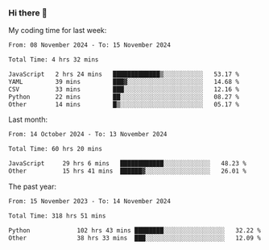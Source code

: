 ### Hi there 👋

My coding time for last week:

<!--START_SECTION:week-->

```txt
From: 08 November 2024 - To: 15 November 2024

Total Time: 4 hrs 32 mins

JavaScript   2 hrs 24 mins   █████████████▒░░░░░░░░░░░   53.17 %
YAML         39 mins         ███▓░░░░░░░░░░░░░░░░░░░░░   14.68 %
CSV          33 mins         ███░░░░░░░░░░░░░░░░░░░░░░   12.16 %
Python       22 mins         ██░░░░░░░░░░░░░░░░░░░░░░░   08.27 %
Other        14 mins         █▒░░░░░░░░░░░░░░░░░░░░░░░   05.17 %
```

<!--END_SECTION:week-->

Last month:

<!--START_SECTION:month-->

```txt
From: 14 October 2024 - To: 13 November 2024

Total Time: 60 hrs 20 mins

JavaScript     29 hrs 6 mins   ████████████░░░░░░░░░░░░░   48.23 %
Other          15 hrs 41 mins  ██████▓░░░░░░░░░░░░░░░░░░   26.01 %
```

<!--END_SECTION:month-->

The past year:

<!--START_SECTION:year-->

```txt
From: 15 November 2023 - To: 14 November 2024

Total Time: 318 hrs 51 mins

Python             102 hrs 43 mins ████████░░░░░░░░░░░░░░░░░   32.22 %
Other              38 hrs 33 mins  ███░░░░░░░░░░░░░░░░░░░░░░   12.09 %
```

<!--END_SECTION:year-->
